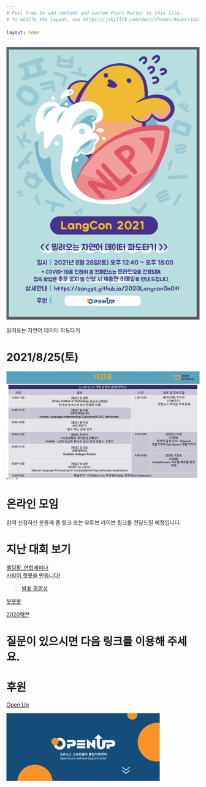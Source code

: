 ```yaml
---
# Feel free to add content and custom Front Matter to this file.
# To modify the layout, see https://jekyllrb.com/docs/themes/#overriding-theme-defaults

layout: home
---
```


                  


<img src="./pic/poster.png" width="900"><BR>

밀려오는 자연어 데이터 파도타기
      

#  2021/8/25(토)                             
                       
     
 <img src="./pic/time.png" width="900"><BR>                     

# 온라인 모임
참여 신청하신 분들께 줌 링크 또는 유튜브 라이브 링크를 전달드릴 예정입니다.         


# 지난 대회 보기          
[멜팅팡_연합세미나](https://www.onoffmix.com/event/110570)                   
[사람이 챗봇을 만듭니다!](https://www.onoffmix.com/event/124842)            
 >[발표 동영상](https://www.youtube.com/playlist?list=PLqkITFr6P-oRQu0OJCIqHuff-ubbCkWlL)                   

[봇봇봇](https://www.onoffmix.com/event/89407) 

[2020랭콘](https://www.youtube.com/playlist?list=PLqkITFr6P-oRTpBB7GZB7zRq70RQ4Brqt)


# 질문이 있으시면 다음 링크를 이용해 주세요.

# 후원                       

[Open Up](https://www.oss.kr/oss_intro)            

<img src="./pic/open.png" width="400"><BR>







